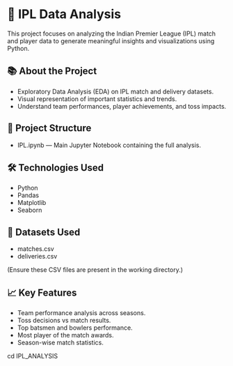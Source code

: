 # 🏏 IPL Data Analysis

This project focuses on analyzing the Indian Premier League (IPL) match and player data to generate meaningful insights and visualizations using Python.

## 📚 About the Project

- Exploratory Data Analysis (EDA) on IPL match and delivery datasets.
- Visual representation of important statistics and trends.
- Understand team performances, player achievements, and toss impacts.

## 📁 Project Structure

- IPL.ipynb — Main Jupyter Notebook containing the full analysis.

## 🛠 Technologies Used

- Python
- Pandas
- Matplotlib
- Seaborn

## 📂 Datasets Used

- matches.csv
- deliveries.csv

(Ensure these CSV files are present in the working directory.)

## 📈 Key Features

- Team performance analysis across seasons.
- Toss decisions vs match results.
- Top batsmen and bowlers performance.
- Most player of the match awards.
- Season-wise match statistics.

cd IPL_ANALYSIS

